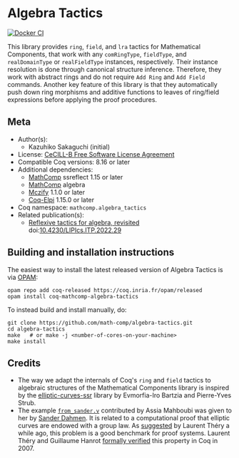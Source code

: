 <!---
This file was generated from `meta.yml`, please do not edit manually.
Follow the instructions on https://github.com/coq-community/templates to regenerate.
--->
# Algebra Tactics

[![Docker CI][docker-action-shield]][docker-action-link]

[docker-action-shield]: https://github.com/math-comp/algebra-tactics/workflows/Docker%20CI/badge.svg?branch=master
[docker-action-link]: https://github.com/math-comp/algebra-tactics/actions?query=workflow:"Docker%20CI"




This library provides `ring`, `field`, and `lra` tactics for Mathematical
Components, that work with any `comRingType`, `fieldType`, and
`realDomainType` or `realFieldType` instances, respectively. Their instance
resolution is done through canonical structure inference.  Therefore, they
work with abstract rings and do not require `Add Ring` and `Add Field`
commands. Another key feature of this library is that they automatically push
down ring morphisms and additive functions to leaves of ring/field expressions
before applying the proof procedures.

## Meta

- Author(s):
  - Kazuhiko Sakaguchi (initial)
- License: [CeCILL-B Free Software License Agreement](CeCILL-B)
- Compatible Coq versions: 8.16 or later
- Additional dependencies:
  - [MathComp](https://math-comp.github.io) ssreflect 1.15 or later
  - [MathComp](https://math-comp.github.io) algebra
  - [Mczify](https://github.com/math-comp/mczify) 1.1.0 or later
  - [Coq-Elpi](https://github.com/LPCIC/coq-elpi) 1.15.0 or later
- Coq namespace: `mathcomp.algebra_tactics`
- Related publication(s):
  - [Reflexive tactics for algebra, revisited](https://drops.dagstuhl.de/opus/volltexte/2022/16738/) doi:[10.4230/LIPIcs.ITP.2022.29](https://doi.org/10.4230/LIPIcs.ITP.2022.29)

## Building and installation instructions

The easiest way to install the latest released version of Algebra Tactics
is via [OPAM](https://opam.ocaml.org/doc/Install.html):

```shell
opam repo add coq-released https://coq.inria.fr/opam/released
opam install coq-mathcomp-algebra-tactics
```

To instead build and install manually, do:

``` shell
git clone https://github.com/math-comp/algebra-tactics.git
cd algebra-tactics
make   # or make -j <number-of-cores-on-your-machine> 
make install
```


## Credits

- The way we adapt the internals of Coq's `ring` and `field` tactics to
  algebraic structures of the Mathematical Components library is inspired by
  the [elliptic-curves-ssr](https://github.com/strub/elliptic-curves-ssr)
  library by Evmorfia-Iro Bartzia and Pierre-Yves Strub.
- The example [`from_sander.v`](examples/from_sander.v) contributed by Assia
  Mahboubi was given to her by [Sander Dahmen](http://www.few.vu.nl/~sdn249/).
  It is related to a computational proof that elliptic curves are endowed with
  a group law.
  As [suggested](https://hal.inria.fr/inria-00129237v4/document) by Laurent
  Théry a while ago, this problem is a good benchmark for proof systems.
  Laurent Théry and Guillaume Hanrot [formally
  verified](https://doi.org/10.1007/978-3-540-74591-4_24) this property in Coq
  in 2007.
